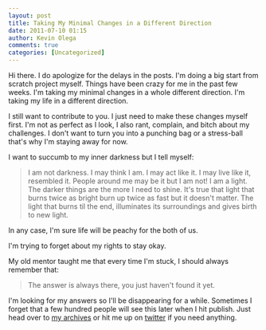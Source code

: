 ```yaml
---
layout: post
title: Taking My Minimal Changes in a Different Direction
date: 2011-07-10 01:15
author: Kevin Olega
comments: true
categories: [Uncategorized]
---
```

Hi there. I do apologize for the delays in the posts. I'm doing a big start from scratch project myself. Things have been crazy for me in the past few weeks. I'm taking my minimal changes in a whole different direction. I'm taking my life in a different direction.

I still want to contribute to you. I just need to make these changes myself first. I'm not as perfect as I look, I also rant, complain, and bitch about my challenges. I don't want to turn you into a punching bag or a stress-ball that's why I'm staying away for now.

I want to succumb to my inner darkness but I tell myself:
<blockquote>I am not darkness. I may think I am. I may act like it. I may live like it, resembled it. People around me may be it but I am not! I am a light. The darker things are the more I need to shine. It's true that light that burns twice as bright burn up twice as fast but it doesn't matter. The light that burns til the end, illuminates its surroundings and gives birth to new light.</blockquote>
In any case, I'm sure life will be peachy for the both of us.

I'm trying to forget about my rights to stay okay.

My old mentor taught me that every time I'm stuck, I should always remember that:
<blockquote>The answer is always there, you just haven't found it yet.</blockquote>
I'm looking for my answers so I'll be disappearing for a while. Sometimes I forget that a few hundred people will see this later when I hit publish. Just head over to <a href="http://minimalchanges.com">my archives</a> or hit me up on <a href="http://twitter.com/kevinolega">twitter</a> if you need anything.
